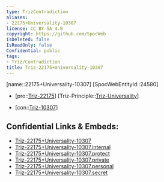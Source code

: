 ```yaml
---
type: TrizContradiction
aliases:
- 22175+Universality-10307
license: CC BY-SA 4.0
copyright: https://github.com/SpocWeb
IsDeleted: false
IsReadOnly: false
Confidential: public
tags: 
- Triz/Contradiction
title: Triz-22175+Universality-10307
---
```

[name::22175+Universality-10307]
[SpocWebEntityId::24580]
+ [pro::[Triz-22175](Triz-22175)]
[Triz-Principle::[Triz-Universality](tech/Triz/Principle/Triz-Universality.md)]
- [con::[Triz-10307](Triz-10307)]



## Confidential Links & Embeds: 
- [Triz-22175+Universality-10307](../../../../_public/tech/Triz/Contradict/Triz-22175+Universality-10307.md) 
- [Triz-22175+Universality-10307.internal](../../../../_internal/tech/Triz/Contradict/Triz-22175+Universality-10307.internal.md) 
- [Triz-22175+Universality-10307.protect](../../../../_protect/tech/Triz/Contradict/Triz-22175+Universality-10307.protect.md) 
- [Triz-22175+Universality-10307.private](../../../../_private/tech/Triz/Contradict/Triz-22175+Universality-10307.private.md) 
- [Triz-22175+Universality-10307.personal](../../../../_personal/tech/Triz/Contradict/Triz-22175+Universality-10307.personal.md) 
- [Triz-22175+Universality-10307.secret](../../../../_secret/tech/Triz/Contradict/Triz-22175+Universality-10307.secret.md) 
